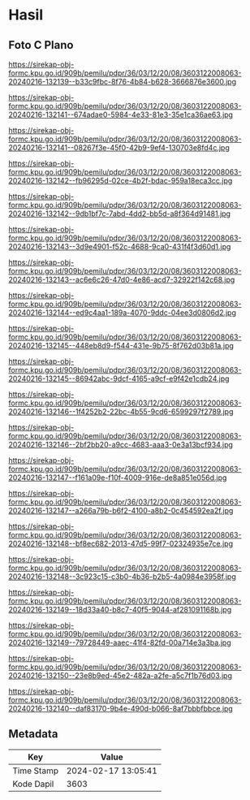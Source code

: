 # Hasil

## Foto C Plano

https://sirekap-obj-formc.kpu.go.id/909b/pemilu/pdpr/36/03/12/20/08/3603122008063-20240216-132139--b33c9fbc-8f76-4b84-b628-3666876e3600.jpg

https://sirekap-obj-formc.kpu.go.id/909b/pemilu/pdpr/36/03/12/20/08/3603122008063-20240216-132141--674adae0-5984-4e33-81e3-35e1ca36ae63.jpg

https://sirekap-obj-formc.kpu.go.id/909b/pemilu/pdpr/36/03/12/20/08/3603122008063-20240216-132141--08267f3e-45f0-42b9-9ef4-130703e8fd4c.jpg

https://sirekap-obj-formc.kpu.go.id/909b/pemilu/pdpr/36/03/12/20/08/3603122008063-20240216-132142--fb96295d-02ce-4b2f-bdac-959a18eca3cc.jpg

https://sirekap-obj-formc.kpu.go.id/909b/pemilu/pdpr/36/03/12/20/08/3603122008063-20240216-132142--9db1bf7c-7abd-4dd2-bb5d-a8f364d91481.jpg

https://sirekap-obj-formc.kpu.go.id/909b/pemilu/pdpr/36/03/12/20/08/3603122008063-20240216-132143--3d9e4901-f52c-4688-9ca0-431f4f3d60d1.jpg

https://sirekap-obj-formc.kpu.go.id/909b/pemilu/pdpr/36/03/12/20/08/3603122008063-20240216-132143--ac6e6c26-47d0-4e86-acd7-32922f142c68.jpg

https://sirekap-obj-formc.kpu.go.id/909b/pemilu/pdpr/36/03/12/20/08/3603122008063-20240216-132144--ed9c4aa1-189a-4070-9ddc-04ee3d0806d2.jpg

https://sirekap-obj-formc.kpu.go.id/909b/pemilu/pdpr/36/03/12/20/08/3603122008063-20240216-132145--448eb8d9-f544-431e-9b75-8f762d03b81a.jpg

https://sirekap-obj-formc.kpu.go.id/909b/pemilu/pdpr/36/03/12/20/08/3603122008063-20240216-132145--86942abc-9dcf-4165-a9cf-e9f42e1cdb24.jpg

https://sirekap-obj-formc.kpu.go.id/909b/pemilu/pdpr/36/03/12/20/08/3603122008063-20240216-132146--1f4252b2-22bc-4b55-9cd6-6599297f2789.jpg

https://sirekap-obj-formc.kpu.go.id/909b/pemilu/pdpr/36/03/12/20/08/3603122008063-20240216-132146--2bf2bb20-a9cc-4683-aaa3-0e3a13bcf934.jpg

https://sirekap-obj-formc.kpu.go.id/909b/pemilu/pdpr/36/03/12/20/08/3603122008063-20240216-132147--f161a09e-f10f-4009-916e-de8a851e056d.jpg

https://sirekap-obj-formc.kpu.go.id/909b/pemilu/pdpr/36/03/12/20/08/3603122008063-20240216-132147--a266a79b-b6f2-4100-a8b2-0c454592ea2f.jpg

https://sirekap-obj-formc.kpu.go.id/909b/pemilu/pdpr/36/03/12/20/08/3603122008063-20240216-132148--bf8ec682-2013-47d5-99f7-02324935e7ce.jpg

https://sirekap-obj-formc.kpu.go.id/909b/pemilu/pdpr/36/03/12/20/08/3603122008063-20240216-132148--3c923c15-c3b0-4b36-b2b5-4a0984e3958f.jpg

https://sirekap-obj-formc.kpu.go.id/909b/pemilu/pdpr/36/03/12/20/08/3603122008063-20240216-132149--18d33a40-b8c7-40f5-9044-af281091168b.jpg

https://sirekap-obj-formc.kpu.go.id/909b/pemilu/pdpr/36/03/12/20/08/3603122008063-20240216-132149--79728449-aaec-41f4-82fd-00a714e3a3ba.jpg

https://sirekap-obj-formc.kpu.go.id/909b/pemilu/pdpr/36/03/12/20/08/3603122008063-20240216-132150--23e8b9ed-45e2-482a-a2fe-a5c7f1b76d03.jpg

https://sirekap-obj-formc.kpu.go.id/909b/pemilu/pdpr/36/03/12/20/08/3603122008063-20240216-132140--daf83170-9b4e-490d-b066-8af7bbbfbbce.jpg


## Metadata

| Key        | Value               |
| ---------- | ------------------- |
| Time Stamp | 2024-02-17 13:05:41 |
| Kode Dapil | 3603                |



